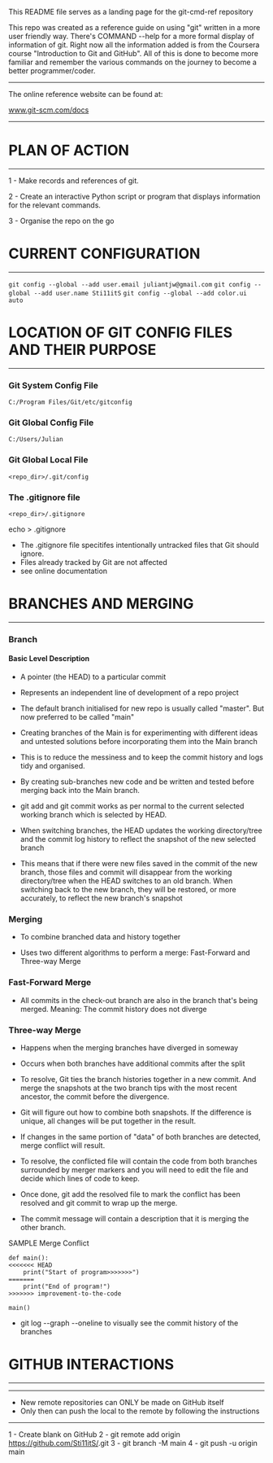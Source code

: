 This README file serves as a landing page for the git-cmd-ref repository

This repo was created as a reference guide on using "git" written in a more user friendly way.
There's COMMAND --help for a more formal display of information of git.
Right now all the information added is from the Coursera course "Introduction to Git and GitHub".
All of this is done to become more familiar and remember the various commands on the journey to 
become a better programmer/coder.

********************
The online reference website can be found at:

www.git-scm.com/docs

********************


# PLAN OF ACTION
----------------

1 - Make records and references of git.

2 - Create an interactive Python script or program that displays information for the relevant 
    commands.
 
3 - Organise the repo on the go



# CURRENT CONFIGURATION
-----------------------

`git config --global --add user.email juliantjw@gmail.com`
`git config --global --add user.name Sti11itS`
`git config --global --add color.ui auto`



# LOCATION OF GIT CONFIG FILES AND THEIR PURPOSE
------------------------------------------------


### Git System Config File
`C:/Program Files/Git/etc/gitconfig`

### Git Global Config File
`C:/Users/Julian`

### Git Global Local File
`<repo_dir>/.git/config`

### The .gitignore file
`<repo_dir>/.gitignore`

echo <file> > .gitignore

- The .gitignore file specitifes intentionally untracked files that Git should ignore.
- Files already tracked by Git are not affected
- see online documentation


# BRANCHES AND MERGING
----------------------

### Branch

#### Basic Level Description

- A pointer (the HEAD) to a particular commit
- Represents an independent line of development of a repo project
- The default branch initialised for new repo is usually called
  "master". But now preferred to be called "main"

- Creating branches of the Main is for experimenting with different ideas
  and untested solutions before incorporating them into the Main branch
- This is to reduce the messiness and to keep the commit history and logs tidy
  and organised.
- By creating sub-branches new code and be written and tested before merging
  back into the Main branch.

- git add and git commit works as per normal to the current selected working branch
  which is selected by HEAD.
- When switching branches, the HEAD updates the working directory/tree and the commit log 
  history to reflect the snapshot of the new selected branch
- This means that if there were new files saved in the commit of the new branch, those 
  files and commit will disappear from the working directory/tree when the HEAD switches 
  to an old branch. When switching back to the new branch, they will be restored, or more
  accurately, to reflect the new branch's snapshot


### Merging

- To combine branched data and history together

- Uses two different algorithms to perform a merge:
  Fast-Forward and Three-way Merge

### Fast-Forward Merge

- All commits in the check-out branch are also in the branch that's 
  being merged. Meaning: The commit history does not diverge

### Three-way Merge

- Happens when the merging branches have diverged in someway
- Occurs when both branches have additional commits after the split
- To resolve, Git ties the branch histories together in a new commit. And merge
  the snapshots at the two branch tips with the most recent ancestor, the commit before
  the divergence. 
- Git will figure out how to combine both snapshots. If the difference is unique, all changes
  will be put together in the result.
- If changes in the same portion of "data" of both branches are detected, merge conflict
  will result.

- To resolve, the conflicted file will contain the code from both branches surrounded by merger 
  markers and you will need to edit the file and decide which lines of code to keep.
- Once done, git add the resolved file to mark the conflict has been resolved and git commit
  to wrap up the merge.
- The commit message will contain a description that it is merging the other branch.

SAMPLE Merge Conflict

```
def main():
<<<<<<< HEAD
    print("Start of program>>>>>>>")
=======
    print("End of program!")
>>>>>>> improvement-to-the-code

main()
```

- git log --graph --oneline to visually see the commit history of the branches



# GITHUB INTERACTIONS
---------------------

***************************************************************************
- New remote repositories can ONLY be made on GitHub itself
- Only then can push the local to the remote by following the instructions
***************************************************************************

1 - Create blank <repo> on GitHub
2 - git remote add origin https://github.com/Sti11itS/<repo>.git
3 - git branch -M main
4 - git push -u origin main

